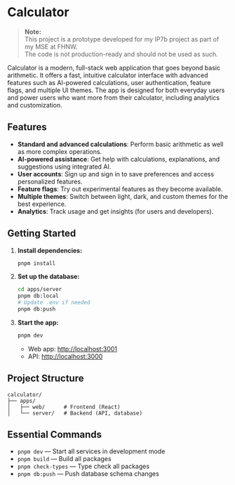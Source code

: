 # Calculator

> **Note:**  
> This project is a prototype developed for my IP7b project as part of my MSE at FHNW.  
> The code is not production-ready and should not be used as such.

Calculator is a modern, full-stack web application that goes beyond basic arithmetic. It offers a fast, intuitive calculator interface with advanced features such as AI-powered calculations, user authentication, feature flags, and multiple UI themes. The app is designed for both everyday users and power users who want more from their calculator, including analytics and customization.

## Features

- **Standard and advanced calculations**: Perform basic arithmetic as well as more complex operations.
- **AI-powered assistance**: Get help with calculations, explanations, and suggestions using integrated AI.
- **User accounts**: Sign up and sign in to save preferences and access personalized features.
- **Feature flags**: Try out experimental features as they become available.
- **Multiple themes**: Switch between light, dark, and custom themes for the best experience.
- **Analytics**: Track usage and get insights (for users and developers).

## Getting Started

1. **Install dependencies:**
   ```bash
   pnpm install
   ```

2. **Set up the database:**
   ```bash
   cd apps/server
   pnpm db:local
   # Update .env if needed
   pnpm db:push
   ```

3. **Start the app:**
   ```bash
   pnpm dev
   ```
   - Web app: [http://localhost:3001](http://localhost:3001)
   - API: [http://localhost:3000](http://localhost:3000)

## Project Structure

```
calculator/
├── apps/
│   ├── web/      # Frontend (React)
│   └── server/   # Backend (API, database)
```

## Essential Commands

- `pnpm dev` — Start all services in development mode
- `pnpm build` — Build all packages
- `pnpm check-types` — Type check all packages
- `pnpm db:push` — Push database schema changes
